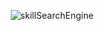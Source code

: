 <p align="center">
  <img src="https://github.com/bluesNbrews/SkillSearchEngine/blob/master/titleImage.png" title="skillSearchEngine">
</p>
